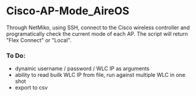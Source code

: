 # Cisco-AP-Mode_AireOS
Through NetMiko, using SSH, connect to the Cisco wireless controller and programatically check the current mode of each AP.  The script will return "Flex Connect" or "Local".

<h3>To Do:</h3>
<ul>
  <li> dynamic username / password / WLC IP as arguments</li>
  <li> ability to read builk WLC IP from file, run against multiple WLC in one shot</li>
  <li> export to csv </li>

